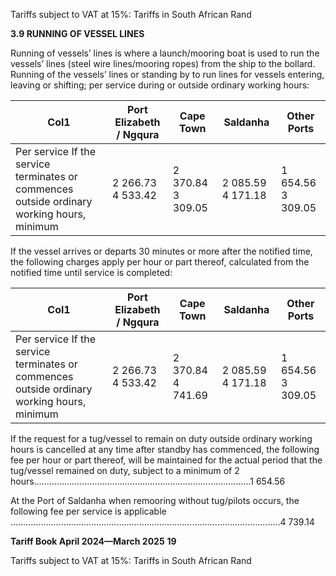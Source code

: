 Tariffs subject to VAT at 15%: Tariffs in South African Rand

**3.9 RUNNING OF VESSEL LINES**

Running of vessels’ lines is where a launch/mooring boat is used to run the vessels’ lines
(steel wire lines/mooring ropes) from the ship to the bollard. Running of the vessels’ lines
or standing by to run lines for vessels entering, leaving or shifting; per service during or
outside ordinary working hours:







|Col1|Port Elizabeth / Ngqura|Cape Town|Saldanha|Other Ports|
|---|---|---|---|---|
|Per service If the service terminates or commences outside ordinary working hours, minimum|2 266.73 4 533.42|2 370.84 3 309.05|2 085.59 4 171.18|1 654.56 3 309.05|


If the vessel arrives or departs 30 minutes or more after the notified time, the following
charges apply per hour or part thereof, calculated from the notified time until service is
completed:







|Col1|Port Elizabeth / Ngqura|Cape Town|Saldanha|Other Ports|
|---|---|---|---|---|
|Per service If the service terminates or commences outside ordinary working hours, minimum|2 266.73 4 533.42|2 370.84 4 741.69|2 085.59 4 171.18|1 654.56 3 309.05|


If the request for a tug/vessel to remain on duty outside ordinary working hours is
cancelled at any time after standby has commenced, the following fee per hour or part
thereof, will be maintained for the actual period that the tug/vessel remained on duty,
subject to a minimum of 2 hours…………………………………………………………………………..1 654.56

At the Port of Saldanha when remooring without tug/pilots occurs, the following fee per
service is applicable ……………………………………………………………………………………………..4 739.14

**Tariff Book April 2024—March 2025** **19**


Tariffs subject to VAT at 15%: Tariffs in South African Rand